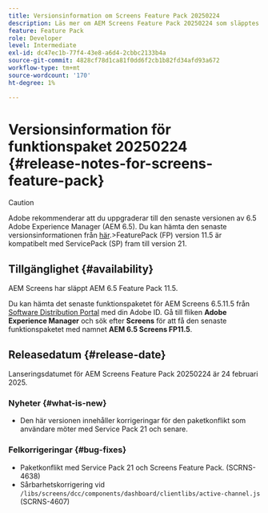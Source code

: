 ```yaml
---
title: Versionsinformation om Screens Feature Pack 20250224
description: Läs mer om AEM Screens Feature Pack 20250224 som släpptes den 24 februari 2025.
feature: Feature Pack
role: Developer
level: Intermediate
exl-id: dc47ec1b-77f4-43e8-a6d4-2cbbc2133b4a
source-git-commit: 4828cf78d1ca81f0dd6f2cb1b82fd34afd93a672
workflow-type: tm+mt
source-wordcount: '170'
ht-degree: 1%

---
```


# Versionsinformation för funktionspaket 20250224 {#release-notes-for-screens-feature-pack}

>[!CAUTION]
>Adobe rekommenderar att du uppgraderar till den senaste versionen av 6.5 Adobe Experience Manager (AEM 6.5). Du kan hämta den senaste versionsinformationen från [här](https://experienceleague.adobe.com/sv/docs/experience-manager-65/content/release-notes/release-notes).
>&#x200B;>FeaturePack (FP) version 11.5 är kompatibelt med ServicePack (SP) fram till version 21.


## Tillgänglighet {#availability}

AEM Screens har släppt AEM 6.5 Feature Pack 11.5.

Du kan hämta det senaste funktionspaketet för AEM Screens 6.5.11.5 från [Software Distribution Portal](https://experience.adobe.com/#/downloads/content/software-distribution/en/aem.html) med din Adobe ID. Gå till fliken **Adobe Experience Manager** och sök efter **Screens** för att få den senaste funktionspaketet med namnet **AEM 6.5 Screens FP11.5**.

## Releasedatum {#release-date}

Lanseringsdatumet för AEM Screens Feature Pack 20250224 är 24 februari 2025.

### Nyheter {#what-is-new}

* Den här versionen innehåller korrigeringar för den paketkonflikt som användare möter med Service Pack 21 och senare.

### Felkorrigeringar {#bug-fixes}

* Paketkonflikt med Service Pack 21 och Screens Feature Pack. (SCRNS-4638)
* Sårbarhetskorrigering vid `/libs/screens/dcc/components/dashboard/clientlibs/active-channel.js` (SCRNS-4607)
